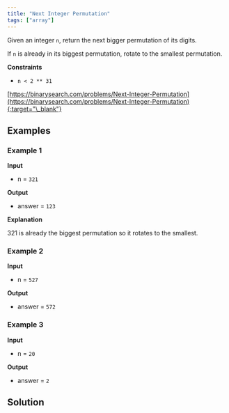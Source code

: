 ```yaml
---
title: "Next Integer Permutation"
tags: ["array"]
---
```


Given an integer `n`, return the next bigger permutation of its digits.

If `n` is already in its biggest permutation, rotate to the smallest permutation.

**Constraints**

- `n < 2 ** 31`

[https://binarysearch.com/problems/Next-Integer-Permutation](https://binarysearch.com/problems/Next-Integer-Permutation){:target="\_blank"}

## Examples

### Example 1

**Input**

- n = `321`

**Output**

- answer = `123`

**Explanation**

321 is already the biggest permutation so it rotates to the smallest.

### Example 2

**Input**

- n = `527`

**Output**

- answer = `572`

### Example 3

**Input**

- n = `20`

**Output**

- answer = `2`

## Solution

<script src="https://gist.github.com/yaeba/16da7be5123724fcf6eccc25581cef5a.js?file=Next-Integer-Permutation.cpp"></script>
